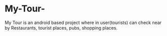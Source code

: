 # My-Tour-
My Tour is an android based project where in user(tourists) can check near by Restaurants, tourist places, pubs, shopping places.
